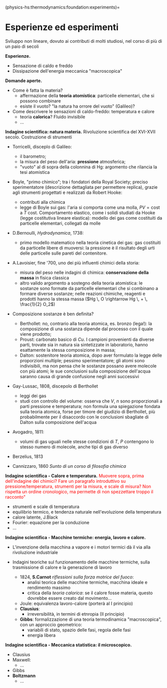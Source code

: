 (physics-hs:thermodynamics:foundation:experiments)=
# Esperienze ed esperimenti

Sviluppo non lineare, dovuto ai contributi di molti studiosi, nel corso di più di un paio di secoli

**Esperienze.**
- Sensazione di caldo e freddo
- Dissipazione dell'energia meccanica "macroscopica" 

**Domande aperte.**
- Come è fatta la materia?
  - affermazione della **teoria atomistica**: particelle elementari, che si possono combinare
  - esiste il vuoto? "la natura ha orrore del vuoto" (Galileo)?
- Come descrivere le sensazioni di caldo-freddo: temperatura e calore
  - teoria **calorica**? Fluido invisibile
  - ...

**Indagine scientifica: natura materia.** Rivoluzione scientifica del XVI-XVII secolo. Costruzione di strumenti 
- Torricelli, disceplo di Galileo: 
  - il barometro; 
  - la misura del peso dell'aria: **pressione** atmosferica;
  - "vuoto" al di sopra della colonnina di Hg: argomento che rilancia la tesi atomistica

- Boyle, "primo chimico"; tra i fondatori della Royal Society; preciso sperimentatore (descrizione dettagliata per permettere replica), grazie agli strumenti progettati e realizzati da Robert Hooke:
  - contributi alla chimica
  - legge di Boyle sui gas: l'aria si comporta come una molla, $PV = \text{cost}$ a $T$ cost. Comportamento elastico, come i solidi studiati da Hooke (legge costitutiva lineare elastica): modello dei gas come costituiti da particelle elementari, collegati da molle

- D.Bernoulli, *Hydrodynamica*, 1738: 
  - primo modello matematico nella teoria cinetica dei gas: gas costituiti da particelle libere di muoversi: la pressione è il risultato degli urti delle particelle sulle pareti del contenitore.

- A.Lavoisier, fine '700, uno dei più influenti chimici della storia:
  - misura del peso nelle indagini di chimica: **conservazione della massa** in fisica classica
  - altro valido argomento a sostegno della teoria atomistica: le sostanze sono formate da particelle elementari che si combinano a formare diverse sostanze; nelle reazioni chimiche, reagenti e prodotti hanno la stessa massa ($Hg \, O \rightarrow Hg \, + \, \frac{1}{2} O_2$)

- Composizione sostanze è ben definita?
  - Berthollet: no, contrario alla teoria atomica, es. bronzo (lega!): la composizione di una sostanza dipende dal processo con il quale viene prodotto; 
  - Proust: carbonato basico di $Cu$. I campioni provenienti da diverse parti, trovate sia in natura sia sintetizzate in laboratorio, hanno esattamente la stessa composizione in massa;
  - Dalton: sostenitore teoria atomica, dopo aver formulato la legge delle proporzioni multiple; pessimo sperimentatore; gli atomi sono indivisibili, ma non pensa che le sostanze possano avere molecole con più atomi; le sue conclusioni sulla composizione dell'acqua saranno causa di grande confusione negli anni successivi

- Gay-Lussac, 1808, discepolo di Berthollet
  - leggi dei gas
  - studi con controllo del volume: osserva che $V$, $n$ sono proporzionali a parti pressione e temperatura; non formula una spiegazione fondata sulla teoria atomica, forse per timore del giudizio di Berthollet, più probabilmente per il disaccordo con le conclusioni sbagliate di Dalton sulla composizione dell'acqua

- Avogadro, 1811:
  - volumi di gas uguali nelle stesse condizioni di $T$, $P$ contengono lo stesso numero di molecole, anche tipi di gas diverso

- Berzelius, 1813

- Cannizzaro, 1860 *Sunto di un corso di filosofia chimica*

**Indagine scientifica - Calore e temperatura.** <span style="color:red">Muovere sopra, prima dell'indagine dei chimici? Fare un paragrafo introduttivo su pressione/temperatura, strumenti per la misura, e scale di misura? Non rispetta un ordine cronologico, ma permette di non spezzettare troppo il racconto"</span>
- strumenti e scale di temperatura
- equilibrio termico, e tendenza naturale nell'evoluzione della temperatura
- calore latente, J.Black
- Fourier: equazione per la conduzione
- ...

**Indagine scientifica - Macchine termiche: energia, lavoro e calore.**
- L'invenzione della macchina a vapore e i motori termici dà il via alla rivoluzione industriale

- Indagini teoriche sul funzionamento delle macchine termiche, sulla trasmissione di calore e la generazione di lavoro
  - 1824, **S.Carnot** *riflessioni sulla forza motrice del fuoco*:
    - analisi teorica delle macchine termiche, macchina ideale e rendimento massimo
    - critica della *teoria calorica*: se il calore fosse materia, questo dovrebbe essere creato dal movimento...
  - Joule: equivalenza lavoro-calore (porterà al I principio)
  - **Clausius**:
    - irreversibilità, in termini di etnropia (II principio)
  - **Gibbs**: formalizzazione di una teoria termodinamica "macroscopica", con un approccio geometrico:
    - variabili di stato, spazio delle fasi, regola delle fasi
    - energia libera

**Indagine scientifica - Meccanica statistica: il microscopico.**
- Clausius
- Maxwell:
  - ...
- Gibbs
- **Boltzmann**
  - ...


<!--
**Concetti e primi strumenti.**
- Temperatura, pressione
- Primi strumenti, e princìpi fisici utilizzati: 
  - manometro di Torricelli e peso di una colonna di acqua o Hg
  - termometri e dilatazione termica delle sostanze

**Esperienza.**
- Conservazione della massa

- Esperimenti in chimica, sull'indagine della natura della materia: 
  - misura di: massa, pressione, volume, temperatura,
  - esperimenti su: reazioni chimiche, gas

- Tendenze naturali:
  - Equilibrio termico: calore dal corpo più caldo a quello più freddo
  - Dissipazione dell'energia meccanica
- Equivalenza di Joule: esistono due modi per trasferire energia, lavoro e calore


**Macchine termiche.**
- Applicazioni che guidano la rivoluzione industriale in Inghilterra,
- Approfondimenti e studi teorici sul funzionamento delle macchine termiche, le sostanze e i fenomeni fisici coinvolti
-->

